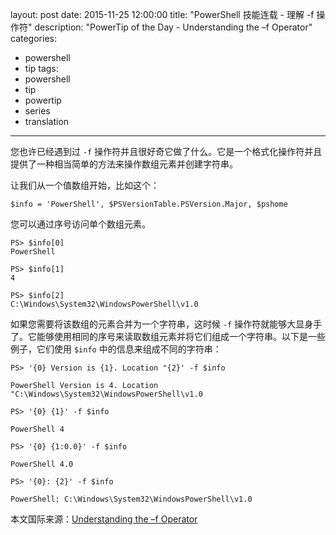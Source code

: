 ﻿layout: post
date: 2015-11-25 12:00:00
title: "PowerShell 技能连载 - 理解 -f 操作符"
description: "PowerTip of the Day - Understanding the –f Operator"
categories:
- powershell
- tip
tags:
- powershell
- tip
- powertip
- series
- translation
---
您也许已经遇到过 `-f` 操作符并且很好奇它做了什么。它是一个格式化操作符并且提供了一种相当简单的方法来操作数组元素并创建字符串。

让我们从一个值数组开始，比如这个：

    $info = 'PowerShell', $PSVersionTable.PSVersion.Major, $pshome

您可以通过序号访问单个数组元素。

     
    PS> $info[0]
    PowerShell
    
    PS> $info[1]
    4
    
    PS> $info[2]
    C:\Windows\System32\WindowsPowerShell\v1.0

如果您需要将该数组的元素合并为一个字符串，这时候 `-f` 操作符就能够大显身手了。它能够使用相同的序号来读取数组元素并将它们组成一个字符串。以下是一些例子，它们使用 `$info` 中的信息来组成不同的字符串：

    PS> '{0} Version is {1}. Location "{2}' -f $info
    
    PowerShell Version is 4. Location "C:\Windows\System32\WindowsPowerShell\v1.0
    
    PS> '{0} {1}' -f $info
    
    PowerShell 4
    
    PS> '{0} {1:0.0}' -f $info
    
    PowerShell 4.0
    
    PS> '{0}: {2}' -f $info
    
    PowerShell: C:\Windows\System32\WindowsPowerShell\v1.0

<!--more-->
本文国际来源：[Understanding the –f Operator](http://powershell.com/cs/blogs/tips/archive/2015/11/25/understanding-the-f-operator.aspx)
